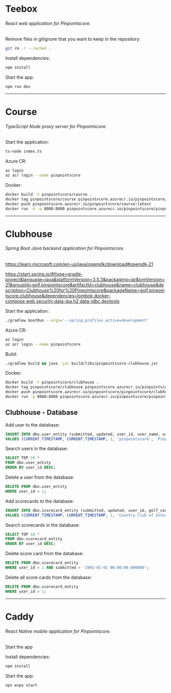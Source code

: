 # Teebox
###### React web application for Pinpointscore.

Remove files in gitignore that you want to keep in the repository:
```bash
git rm -r --cached .
```

Install dependencies:
```bash
npm install
```

Start the app:
```bash
npm run dev
```

---

# Course
###### TypeScript Node proxy server for Pinpointscore.

Start the application:
```bash
ts-node index.ts
```

Azure CR:
```bash
az login
az acr login --name pinpointscore
```

Docker:
```bash
docker build -t pinpointscore/course .
docker tag pinpointscore/course pinpointscore.azurecr.io/pinpointscore/pinpointscore/course:latest
docker push pinpointscore.azurecr.io/pinpointscore/course:latest
docker run -d -p 8080:8080 pinpointscore.azurecr.io/pinpointscore/pinpointscore/course
```

---

# Clubhouse
###### Spring Boot Java backend application for Pinpointscore.

https://learn.microsoft.com/en-us/java/openjdk/download#openjdk-21

https://start.spring.io/#!type=gradle-project&language=java&platformVersion=3.5.3&packaging=jar&jvmVersion=21&groupId=golf.pinpointscore&artifactId=clubhouse&name=clubhouse&description=Clubhouse%20for%20Pinpointscore&packageName=golf.pinpointscore.clubhouse&dependencies=lombok,docker-compose,web,security,data-jpa,h2,data-jdbc,devtools

Start the application:
```bash
./gradlew bootRun --args='--spring.profiles.active=development'
```

Azure CR:
```bash
az login
az acr login --name pinpointscore
```

Build:
```bash
./gradlew build && java -jar build/libs/pinpointscore-clubhouse.jar
```

Docker:
```bash
docker build -t pinpointscore/clubhouse .
docker tag pinpointscore/clubhouse pinpointscore.azurecr.io/pinpointscore/pinpointscore/clubhouse:latest
docker push pinpointscore.azurecr.io/pinpointscore/pinpointscore/clubhouse:latest
docker run -p 8080:8080 pinpointscore.azurecr.io/pinpointscore/pinpointscore/clubhouse:latest
```

## Clubhouse - Database

Add user to the database:
```sql
INSERT INTO dbo.user_entity (submitted, updated, user_id, user_name, user_first_name, user_last_name, user_email, user_country, user_city, user_course, user_handicap) 
VALUES (CURRENT_TIMESTAMP, CURRENT_TIMESTAMP, 1, 'pinpointscore', 'Pinpoint', 'Score', 'pinpointscore@example.com', 'USA', 'Buffalo', 'Country Club of Internet', 0);
```

Search users in the database:
```sql
SELECT TOP 10 * 
FROM dbo.user_entity
ORDER BY user_id DESC;
```

Delete a user from the database:
```sql
DELETE FROM dbo.user_entity
WHERE user_id = 1;
```

Add scorecards to the database:
```sql
INSERT INTO dbo.scorecard_entity (submitted, updated, user_id, golf_course, golf_course_par, holes_played, total_score, hole_one_score, hole_two_score, hole_three_score, hole_four_score, hole_five_score, hole_six_score, hole_seven_score, hole_eight_score, hole_nine_score, hole_ten_score, hole_eleven_score, hole_twelve_score, hole_thirteen_score, hole_fourteen_score, hole_fifteen_score, hole_sixteen_score, hole_seventeen_score, hole_eighteen_score) 
VALUES (CURRENT_TIMESTAMP, CURRENT_TIMESTAMP, 1, 'Country Club of Internet', 72, 18, 72, 4, 4, 4, 4, 4, 4, 4, 4, 4, 4, 4, 4, 4, 4, 4, 4, 4, 4);
```

Search scorecards in the database:
```sql
SELECT TOP 10 * 
FROM dbo.scorecard_entity
ORDER BY user_id DESC;
```

Delete score card from the database:
```sql
DELETE FROM dbo.scorecard_entity
WHERE user_id = 1 AND submitted = '1901-01-01 00:00:00.000000';
```

Delete all score cards from the database:
```sql
DELETE FROM dbo.scorecard_entity
WHERE user_id = 1;
```

---

# Caddy
###### React Native mobile application for Pinpointscore.

Start the app

Install dependencies:
```bash
npm install
```

Start the app:
```bash
npx expo start
```